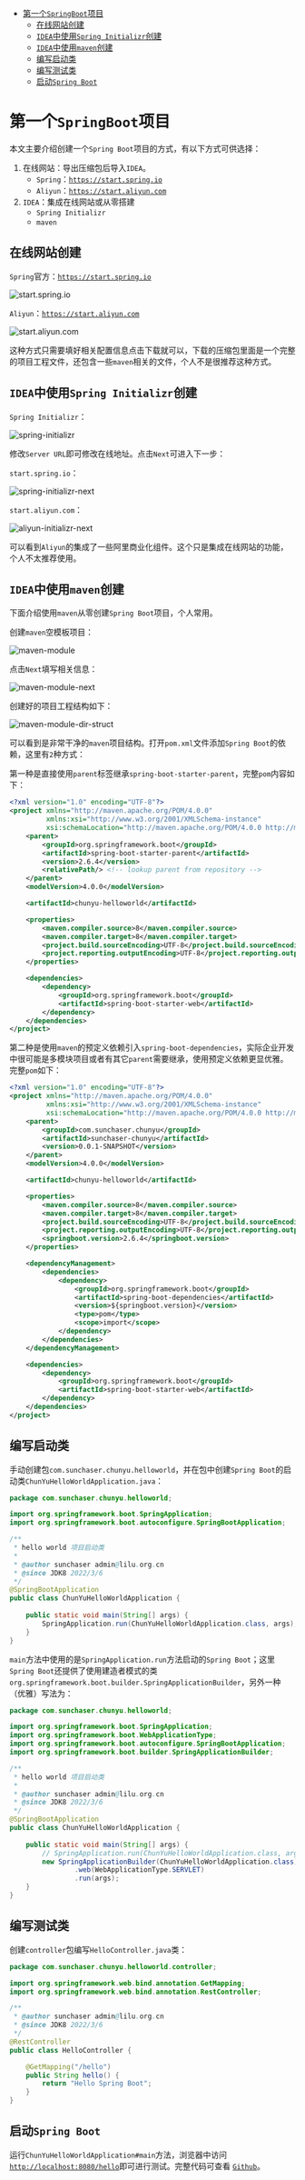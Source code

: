 - [第一个`SpringBoot`项目](#第一个springboot项目)
  - [在线网站创建](#在线网站创建)
  - [`IDEA`中使用`Spring Initializr`创建](#idea中使用spring-initializr创建)
  - [`IDEA`中使用`maven`创建](#idea中使用maven创建)
  - [编写启动类](#编写启动类)
  - [编写测试类](#编写测试类)
  - [启动`Spring Boot`](#启动spring-boot)

# 第一个`SpringBoot`项目

本文主要介绍创建一个`Spring Boot`项目的方式，有以下方式可供选择：

1. 在线网站：导出压缩包后导入`IDEA`。
	- `Spring`：[`https://start.spring.io`](https://start.spring.io)
	- `Aliyun`：[`https://start.aliyun.com`](https://start.aliyun.com)
2. `IDEA`：集成在线网站或从零搭建
	- `Spring Initializr`
	- `maven`

## 在线网站创建

`Spring`官方：[`https://start.spring.io`](https://start.spring.io)

![start.spring.io](https://posts-cdn.lilu.org.cn/2022/05/1920a9be1340a33f4518a40910da6702b6e88fc2.png)

`Aliyun`：[`https://start.aliyun.com`](https://start.aliyun.com)

![start.aliyun.com](https://posts-cdn.lilu.org.cn/2022/05/1920a96fe7c583bda3cdfc78a4bc96b39fc3faae.png)

这种方式只需要填好相关配置信息点击下载就可以，下载的压缩包里面是一个完整的项目工程文件，还包含一些`maven`相关的文件，个人不是很推荐这种方式。

## `IDEA`中使用`Spring Initializr`创建

`Spring Initializr`：

![spring-initializr](https://posts-cdn.lilu.org.cn/2022/05/192023a6cf9802d71d4ef0417806652390e6c5f6.png)

修改`Server URL`即可修改在线地址。点击`Next`可进入下一步：

`start.spring.io`：

![spring-initializr-next](https://posts-cdn.lilu.org.cn/2022/05/19203f19e691eb03e7f02bc47d4794f7416f8900.png)

`start.aliyun.com`：

![aliyun-initializr-next](https://posts-cdn.lilu.org.cn/2022/05/192073dd84dabc7c58d81ce128615abce82cf222.png)

可以看到`Aliyun`的集成了一些阿里商业化组件。这个只是集成在线网站的功能，个人不太推荐使用。

## `IDEA`中使用`maven`创建

下面介绍使用`maven`从零创建`Spring Boot`项目，个人常用。

创建`maven`空模板项目：

![maven-module](https://posts-cdn.lilu.org.cn/2022/05/1920ab4092d827ea5343cd3fff07ce202cff03f1.png)

点击`Next`填写相关信息：

![maven-module-next](https://posts-cdn.lilu.org.cn/2022/05/1920b6540519d12c0b6fa46540a3207ca30f3ac6.png)

创建好的项目工程结构如下：

![maven-module-dir-struct](https://posts-cdn.lilu.org.cn/2022/05/19207c50ed38b71b0ec9bc7dfaae9f9a2b54b7c2.png)

可以看到是非常干净的`maven`项目结构。打开`pom.xml`文件添加`Spring Boot`的依赖，这里有`2`种方式：

第一种是直接使用`parent`标签继承`spring-boot-starter-parent`，完整`pom`内容如下：

```xml
<?xml version="1.0" encoding="UTF-8"?>
<project xmlns="http://maven.apache.org/POM/4.0.0"
         xmlns:xsi="http://www.w3.org/2001/XMLSchema-instance"
         xsi:schemaLocation="http://maven.apache.org/POM/4.0.0 http://maven.apache.org/xsd/maven-4.0.0.xsd">
    <parent>
        <groupId>org.springframework.boot</groupId>
        <artifactId>spring-boot-starter-parent</artifactId>
        <version>2.6.4</version>
        <relativePath/> <!-- lookup parent from repository -->
    </parent>
    <modelVersion>4.0.0</modelVersion>

    <artifactId>chunyu-helloworld</artifactId>

    <properties>
        <maven.compiler.source>8</maven.compiler.source>
        <maven.compiler.target>8</maven.compiler.target>
        <project.build.sourceEncoding>UTF-8</project.build.sourceEncoding>
        <project.reporting.outputEncoding>UTF-8</project.reporting.outputEncoding>
    </properties>

    <dependencies>
        <dependency>
            <groupId>org.springframework.boot</groupId>
            <artifactId>spring-boot-starter-web</artifactId>
        </dependency>
    </dependencies>
</project>
```

第二种是使用`maven`的预定义依赖引入`spring-boot-dependencies`，实际企业开发中很可能是多模块项目或者有其它`parent`需要继承，使用预定义依赖更显优雅。完整`pom`如下：

```xml
<?xml version="1.0" encoding="UTF-8"?>
<project xmlns="http://maven.apache.org/POM/4.0.0"
         xmlns:xsi="http://www.w3.org/2001/XMLSchema-instance"
         xsi:schemaLocation="http://maven.apache.org/POM/4.0.0 http://maven.apache.org/xsd/maven-4.0.0.xsd">
    <parent>
        <groupId>com.sunchaser.chunyu</groupId>
        <artifactId>sunchaser-chunyu</artifactId>
        <version>0.0.1-SNAPSHOT</version>
    </parent>
    <modelVersion>4.0.0</modelVersion>

    <artifactId>chunyu-helloworld</artifactId>

    <properties>
        <maven.compiler.source>8</maven.compiler.source>
        <maven.compiler.target>8</maven.compiler.target>
        <project.build.sourceEncoding>UTF-8</project.build.sourceEncoding>
        <project.reporting.outputEncoding>UTF-8</project.reporting.outputEncoding>
        <springboot.version>2.6.4</springboot.version>
    </properties>

    <dependencyManagement>
        <dependencies>
            <dependency>
                <groupId>org.springframework.boot</groupId>
                <artifactId>spring-boot-dependencies</artifactId>
                <version>${springboot.version}</version>
                <type>pom</type>
                <scope>import</scope>
            </dependency>
        </dependencies>
    </dependencyManagement>

    <dependencies>
        <dependency>
            <groupId>org.springframework.boot</groupId>
            <artifactId>spring-boot-starter-web</artifactId>
        </dependency>
    </dependencies>
</project>
```

## 编写启动类

手动创建包`com.sunchaser.chunyu.helloworld`，并在包中创建`Spring Boot`的启动类`ChunYuHelloWorldApplication.java`：

```java
package com.sunchaser.chunyu.helloworld;

import org.springframework.boot.SpringApplication;
import org.springframework.boot.autoconfigure.SpringBootApplication;

/**
 * hello world 项目启动类
 *
 * @author sunchaser admin@lilu.org.cn
 * @since JDK8 2022/3/6
 */
@SpringBootApplication
public class ChunYuHelloWorldApplication {
    
    public static void main(String[] args) {
        SpringApplication.run(ChunYuHelloWorldApplication.class, args);
    }
}
```

`main`方法中使用的是`SpringApplication.run`方法启动的`Spring Boot`；这里`Spring Boot`还提供了使用建造者模式的类`org.springframework.boot.builder.SpringApplicationBuilder`，另外一种（优雅）写法为：

```java
package com.sunchaser.chunyu.helloworld;

import org.springframework.boot.SpringApplication;
import org.springframework.boot.WebApplicationType;
import org.springframework.boot.autoconfigure.SpringBootApplication;
import org.springframework.boot.builder.SpringApplicationBuilder;

/**
 * hello world 项目启动类
 *
 * @author sunchaser admin@lilu.org.cn
 * @since JDK8 2022/3/6
 */
@SpringBootApplication
public class ChunYuHelloWorldApplication {
    
    public static void main(String[] args) {
        // SpringApplication.run(ChunYuHelloWorldApplication.class, args);
        new SpringApplicationBuilder(ChunYuHelloWorldApplication.class)
                .web(WebApplicationType.SERVLET)
                .run(args);
    }
}
```

## 编写测试类

创建`controller`包编写`HelloController.java`类：

```java
package com.sunchaser.chunyu.helloworld.controller;

import org.springframework.web.bind.annotation.GetMapping;
import org.springframework.web.bind.annotation.RestController;

/**
 * @author sunchaser admin@lilu.org.cn
 * @since JDK8 2022/3/6
 */
@RestController
public class HelloController {

    @GetMapping("/hello")
    public String hello() {
        return "Hello Spring Boot";
    }
}
```

## 启动`Spring Boot`

运行`ChunYuHelloWorldApplication#main`方法，浏览器中访问[`http://localhost:8080/hello`](http://localhost:8080/hello)即可进行测试。完整代码可查看 [`Github`](https://github.com/sunchaser-lilu/sunchaser-chunyu/tree/master/chunyu-hello-world)。
